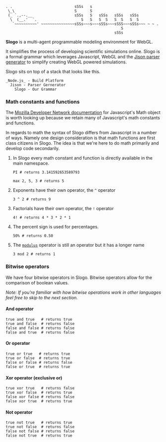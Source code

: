     . .                            sSSs   s
     \_\                           S      S
     (_ `.,--.__                   sSSs   S   sSSs   sSSs   sSSs
      \  (__.'  `.                    S   S   S  S   S  S   S  S
       `~~~~~~~~~~' ~~~~~~~~~~~~~~~sSSs~~~s~~~sSSs~~~sSSS~~~sSSs~~~ ~ ~ .
                                                        S
                                                     sSSs

**Slogo** is a multi-agent programmable modeling environment for WebGL.

It simplifies the process of developing scientific simulations online. Slogo is
a formal grammar which leverages Javascript, WebGL and the [Jison parser
generator](http://github.com/zaach/jison) to simplify creating WebGL powered
simulations.

Slogo sits on top of a stack that looks like this.

    _Node.js_ - Build Platform
      Jison - Parser Gernerator
        Slogo - Our Grammar

### Math constants and functions
The [Mozilla Developer Network documentation](https://developer.mozilla.org/en/JavaScript/Reference/Global_Objects/Math)
for Javascript's Math object is worth looking up because we retain many of
Javascript's math constants and functions.

In regards to math the syntax of Slogo differs from Javascript in a
number of ways.  Namely one design consideration is that math functions are
first class citizens in Slogo.  The idea is that we're here to do math primarily
and develop code secondarily.

1. In Slogo every math constant and function is directly available in
  the main namespace.

    `PI # returns 3.141592653589793`

    `max 2, 5, 3 # returns 5`

2. Exponents have their own operator, the `^` operator

    `3 ^ 2 # returns 9`

3. Factorials have their own operator, the `!` operator

    `4! # returns 4 * 3 * 2 * 1`

4. The percent sign is used for percentages.

    `50% # returns 0.50`

5. The [`modulus`](http://en.wikipedia.org/wiki/Modulo_operation) operator is 
    still an operator but it has a longer name

    `3 mod 2 # returns 1`

### Bitwise operators
We have four bitwise operators in Slogo.  Bitwise operators allow for the
comparison of boolean values.

_Note: If you're familiar with how bitwise operations work in other languages
feel free to skip to the next section._

#### And operator
    true and true   # returns true
    true and false  # returns false
    false and false # returns false
    false and true  # returns false

#### Or operator
    true or true   # returns true
    true or false  # returns true
    false or false # returns false
    false or true  # returns true

#### Xor operator (exclusive or)
    true xor true   # returns false
    true xor false  # returns true
    false xor false # returns false
    false xor true  # returns true

#### Not operator
    true not true   # returns true
    true not false  # returns false
    false not false # returns false
    false not true  # returns true
 
 
 
 
 
 
 
 
 
 
 
 
